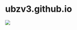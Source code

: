 # ubzv3.github.io

![]([https://github.com/FurtiveThomas/Unbore_Yourself_in_School/blob/b454d87a0acece2c54b9f3d29325a5170972fd21/1%20Unblocked%20Games/%EF%BC%9FCookie%20Clicker%202.054/Cookie%20Clicker/img/imgforgithub.png](https://github.com/unblockzone/ubzv3.github.io/blob/main/games/img/-PmPpwcnkkP_Ut_dqon.webp))
